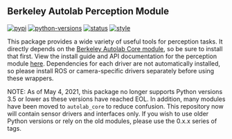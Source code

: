 ## Berkeley Autolab Perception Module
[![pypi](https://img.shields.io/pypi/v/autolab-perception.svg)](https://pypi.org/project/autolab-perception/) [![python-versions](https://img.shields.io/pypi/pyversions/autolab-perception.svg)](https://pypi.org/project/autolab-perception/) [![status](https://github.com/BerkeleyAutomation/perception/workflows/Release%20Perception/badge.svg)](https://github.com/BerkeleyAutomation/perception/actions) [![style](https://img.shields.io/badge/code%20style-black-000000.svg)](https://github.com/psf/black)

This package provides a wide variety of useful tools for perception tasks.
It directly depends on the [Berkeley Autolab Core
module](https://www.github.com/BerkeleyAutomation/autolab_core), so be sure to install
that first.
View the install guide and API documentation for the perception module
[here](https://BerkeleyAutomation.github.io/perception). Dependencies for each driver are not automatically installed, so please install ROS or camera-specific drivers separately before using these wrappers.

NOTE: As of May 4, 2021, this package no longer supports Python versions 3.5 or lower as these versions have reached EOL. In addition, many modules have been moved to `autolab_core` to reduce confusion. This repository now will contain sensor drivers and interfaces only. If you wish to use older Python versions or rely on the old modules, please use the 0.x.x series of tags.